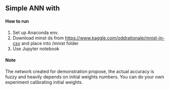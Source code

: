 ## Simple ANN with

#### How to run

1. Set up Anaconda env.
2. Download minst ds from https://www.kaggle.com/oddrationale/mnist-in-csv and place into /mnist folder
3. Use Jupyter notebook

#### Note
The network created for demonstration propose, the actual accuracy is fuzzy and heavily depends on initial weights numbers.
You can do your own experiment calibrating initial weights.